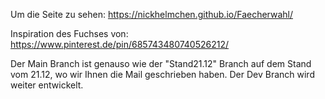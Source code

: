 Um die Seite zu sehen:
https://nickhelmchen.github.io/Faecherwahl/

Inspiration des Fuchses von:
https://www.pinterest.de/pin/685743480740526212/

Der Main Branch ist genauso wie der "Stand21.12" Branch auf dem Stand vom 21.12, wo wir Ihnen die Mail geschrieben haben.
Der Dev Branch wird weiter entwickelt.

